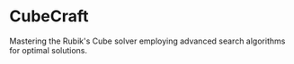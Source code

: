 # CubeCraft
Mastering the Rubik's Cube solver employing advanced search algorithms for optimal solutions.
